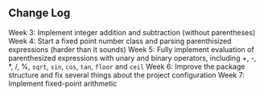 ## Change Log

Week 3: Implement integer addition and subtraction (without parentheses)
Week 4: Start a fixed point number class and parsing parenthisized expressions (harder than it sounds)
Week 5: Fully implement evaluation of parenthesized expressions with unary and binary operators, including \+, \-, \*, /, %, `sqrt`, `sin`, `cos`, `tan`, `floor` and `ceil`
Week 6: Improve the package structure and fix several things about the project configuration
Week 7: Implement fixed-point arithmetic